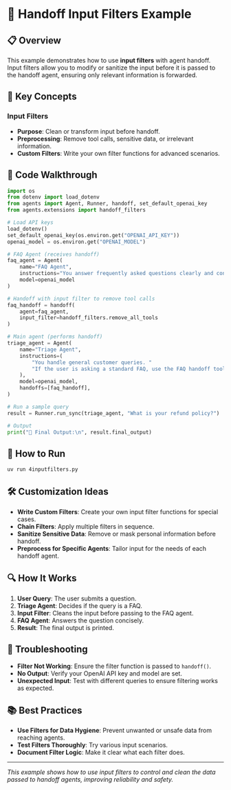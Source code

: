 # 🧹 Handoff Input Filters Example

## 📋 Overview
This example demonstrates how to use **input filters** with agent handoff. Input filters allow you to modify or sanitize the input before it is passed to the handoff agent, ensuring only relevant information is forwarded.

## 🎯 Key Concepts

### **Input Filters**
- **Purpose**: Clean or transform input before handoff.
- **Preprocessing**: Remove tool calls, sensitive data, or irrelevant information.
- **Custom Filters**: Write your own filter functions for advanced scenarios.

## 📁 Code Walkthrough

```python
import os
from dotenv import load_dotenv
from agents import Agent, Runner, handoff, set_default_openai_key
from agents.extensions import handoff_filters

# Load API keys
load_dotenv()
set_default_openai_key(os.environ.get("OPENAI_API_KEY"))
openai_model = os.environ.get("OPENAI_MODEL")

# FAQ Agent (receives handoff)
faq_agent = Agent(
    name="FAQ Agent",
    instructions="You answer frequently asked questions clearly and concisely.",
    model=openai_model
)

# Handoff with input filter to remove tool calls
faq_handoff = handoff(
    agent=faq_agent,
    input_filter=handoff_filters.remove_all_tools
)

# Main agent (performs handoff)
triage_agent = Agent(
    name="Triage Agent",
    instructions=(
        "You handle general customer queries. "
        "If the user is asking a standard FAQ, use the FAQ handoff tool to pass it along."
    ),
    model=openai_model,
    handoffs=[faq_handoff],
)

# Run a sample query
result = Runner.run_sync(triage_agent, "What is your refund policy?")

# Output
print("🤖 Final Output:\n", result.final_output)
```

## 🚀 How to Run

```bash
uv run 4inputfilters.py
```

## 🛠️ Customization Ideas

- **Write Custom Filters**: Create your own input filter functions for special cases.
- **Chain Filters**: Apply multiple filters in sequence.
- **Sanitize Sensitive Data**: Remove or mask personal information before handoff.
- **Preprocess for Specific Agents**: Tailor input for the needs of each handoff agent.

## 🔍 How It Works

1. **User Query**: The user submits a question.
2. **Triage Agent**: Decides if the query is a FAQ.
3. **Input Filter**: Cleans the input before passing to the FAQ agent.
4. **FAQ Agent**: Answers the question concisely.
5. **Result**: The final output is printed.

## 🐛 Troubleshooting

- **Filter Not Working**: Ensure the filter function is passed to `handoff()`.
- **No Output**: Verify your OpenAI API key and model are set.
- **Unexpected Input**: Test with different queries to ensure filtering works as expected.

## 📚 Best Practices

- **Use Filters for Data Hygiene**: Prevent unwanted or unsafe data from reaching agents.
- **Test Filters Thoroughly**: Try various input scenarios.
- **Document Filter Logic**: Make it clear what each filter does.

---

*This example shows how to use input filters to control and clean the data passed to handoff agents, improving reliability and safety.* 